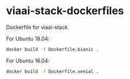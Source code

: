 # viaai-stack-dockerfiles
Dockerfile for viaai-stack

For Ubuntu 18.04:
```bash
docker build -f Dockerfile.bionic .
```

For Ubuntu 16.04:
```bash
docker build -f Dockerfile.xenial .
```
